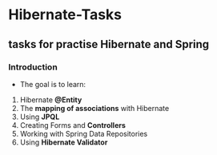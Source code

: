 # Hibernate-Tasks
## tasks for practise Hibernate and Spring
### Introduction
* The goal is to learn:
1. Hibernate **@Entity**
2. The **mapping of associations** with Hibernate
3. Using **JPQL**
4. Creating Forms and **Controllers**
5. Working with Spring Data Repositories
6. Using **Hibernate Validator**
